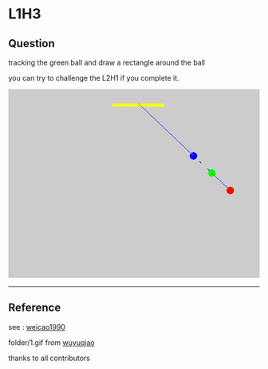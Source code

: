 
# L1H3

## Question

tracking the green ball and draw a rectangle around the ball

you can try to challenge the L2H1 if you complete it.

<div align="center">
  <img src=img/1.gif width="720px"/>
</div>

---

## Reference

see : [weicao1990](https://blog.csdn.net/weicao1990/article/details/53379881)

folder/1.gif from
[wuyuqiao](https://github.com/wuyuqiao/computationalphysics_N2013301020142)

thanks to all contributors
